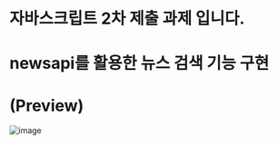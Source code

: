 # 자바스크립트 2차 제출 과제 입니다.
# newsapi를 활용한 뉴스 검색 기능 구현
# (Preview)
![image](https://github.com/user-attachments/assets/46078733-81f6-407d-8155-3d208a426454)